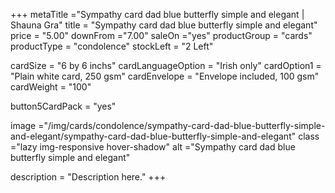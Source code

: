 +++
metaTitle ="Sympathy card dad blue butterfly simple and elegant | Shauna Gra"
title = "Sympathy card dad blue butterfly simple and elegant"
price = "5.00"
downFrom ="7.00"
saleOn ="yes"
productGroup = "cards"
productType = "condolence"
stockLeft = "2 Left" 
 
cardSize = "6  by 6 inchs" 
cardLanguageOption = "Irish only" 
cardOption1 = "Plain white card, 250 gsm" 
cardEnvelope = "Envelope included, 100 gsm" 
cardWeight = "100" 
 
button5CardPack = "yes" 
 
image ="/img/cards/condolence/sympathy-card-dad-blue-butterfly-simple-and-elegant/sympathy-card-dad-blue-butterfly-simple-and-elegant"
class ="lazy img-responsive hover-shadow"
alt ="Sympathy card dad blue butterfly simple and elegant"
 
description = "Description here."
+++
